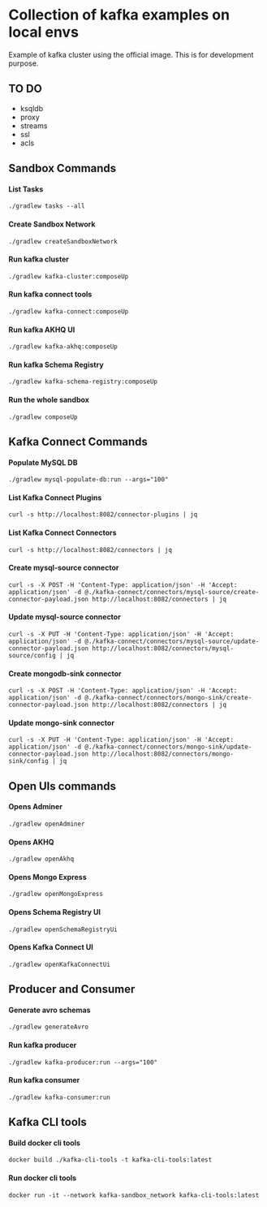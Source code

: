 # Collection of kafka examples on local envs

Example of kafka cluster using the official image. This is for development purpose.

## TO DO

- ksqldb
- proxy
- streams
- ssl
- acls

## Sandbox Commands

#### List Tasks

```
./gradlew tasks --all
```

#### Create Sandbox Network

```
./gradlew createSandboxNetwork
```

#### Run kafka cluster

```
./gradlew kafka-cluster:composeUp
```

#### Run kafka connect tools

```
./gradlew kafka-connect:composeUp
```

#### Run kafka AKHQ UI

```
./gradlew kafka-akhq:composeUp
```

#### Run kafka Schema Registry

```
./gradlew kafka-schema-registry:composeUp
```

#### Run the whole sandbox

```
./gradlew composeUp
```

## Kafka Connect Commands

#### Populate MySQL DB

```
./gradlew mysql-populate-db:run --args="100"
```

#### List Kafka Connect Plugins

```
curl -s http://localhost:8082/connector-plugins | jq
```

#### List Kafka Connect Connectors

```
curl -s http://localhost:8082/connectors | jq
```

#### Create mysql-source connector

```
curl -s -X POST -H 'Content-Type: application/json' -H 'Accept: application/json' -d @./kafka-connect/connectors/mysql-source/create-connector-payload.json http://localhost:8082/connectors | jq
```

#### Update mysql-source connector

```
curl -s -X PUT -H 'Content-Type: application/json' -H 'Accept: application/json' -d @./kafka-connect/connectors/mysql-source/update-connector-payload.json http://localhost:8082/connectors/mysql-source/config | jq
```

#### Create mongodb-sink connector

```
curl -s -X POST -H 'Content-Type: application/json' -H 'Accept: application/json' -d @./kafka-connect/connectors/mongo-sink/create-connector-payload.json http://localhost:8082/connectors | jq
```

#### Update mongo-sink connector

```
curl -s -X PUT -H 'Content-Type: application/json' -H 'Accept: application/json' -d @./kafka-connect/connectors/mongo-sink/update-connector-payload.json http://localhost:8082/connectors/mongo-sink/config | jq
```

## Open UIs commands

#### Opens Adminer

```
./gradlew openAdminer
```

#### Opens AKHQ

```
./gradlew openAkhq
```

#### Opens Mongo Express

```
./gradlew openMongoExpress
```

#### Opens Schema Registry UI

```
./gradlew openSchemaRegistryUi
```

#### Opens Kafka Connect UI

```
./gradlew openKafkaConnectUi
```

## Producer and Consumer

#### Generate avro schemas

```
./gradlew generateAvro
```

#### Run kafka producer

```
./gradlew kafka-producer:run --args="100"
```

#### Run kafka consumer

```
./gradlew kafka-consumer:run
```

## Kafka CLI tools

#### Build docker cli tools

```
docker build ./kafka-cli-tools -t kafka-cli-tools:latest
```

#### Run docker cli tools

```
docker run -it --network kafka-sandbox_network kafka-cli-tools:latest
```